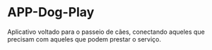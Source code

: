 # APP-Dog-Play
Aplicativo voltado para o passeio de cães, conectando aqueles que precisam com aqueles que podem prestar o serviço.

